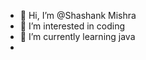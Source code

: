 - 👋 Hi, I’m @Shashank Mishra
- 👀 I’m interested in coding
- 🌱 I’m currently learning java
-

<!---
ShashankMishra7/ShashankMishra7 is a ✨ special ✨ repository because its `README.md` (this file) appears on your GitHub profile.
You can click the Preview link to take a look at your changes.
--->
